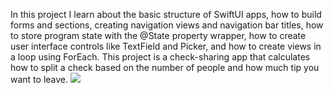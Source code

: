 In this project I learn about the basic structure of SwiftUI apps, how to build forms and sections, creating navigation views and navigation bar titles, how to store program state with the @State property wrapper, how to create user interface controls like TextField and Picker, and how to create views in a loop using ForEach. This project is a check-sharing app that calculates how to split a check based on the number of people and how much tip you want to leave. 
![](/Project%201.%20WeSplit/Project1.%20WeSplit.gif)
